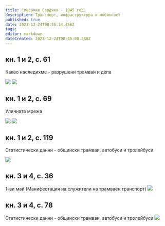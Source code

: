 ```yaml
---
title: Списание Сердика - 1945 год.
description: Транспорт, инфраструктура и мобилност
published: true
date: 2023-12-24T08:55:14.456Z
tags: 
editor: markdown
dateCreated: 2023-12-24T08:45:00.280Z
---
```


## кн. 1 и 2, с. 61
Какво наследихме - разрушени трамваи и депа

<img src="https://drive.google.com/uc?id=1qjW8q-58R_g8ka9jW5XU_AN78Ln-QO2Q">
<img src="https://drive.google.com/uc?id=1b9AAmmkbRW4CrjSHtJ1BkVloH4ma-4SG">

## кн. 1 и 2, с. 69
Уличната мрежа

<img src="https://drive.google.com/uc?id=1m0uhV_75ALvx9jZJtUaxJ5X9A7GVYt35">
<img src="https://drive.google.com/uc?id=12JyvgluMkhbt2jOANmzZ24wAsB8vJVdy">

## кн. 1 и 2, с. 119
Статистически данни - общински трамваи, автобуси и тролейбуси


<img src="https://drive.google.com/uc?id=1wj_WQMoToQW495h_fHMK7peNctVMXqMu">



## кн. 3 и 4, с. 36
1-ви май (Манифестация на служители на трамваен транспорт)
<img src="https://drive.google.com/uc?id=1lAJs64pfxf7lfd58tn--GMprCKz-NZ6N">

## кн. 3 и 4, с. 78
Статистически данни - общински трамваи, автобуси и тролейбуси
<img src="https://drive.google.com/uc?id=1FqeP5AJPXY-WQNjai29Ps__-uMdjXBBW">